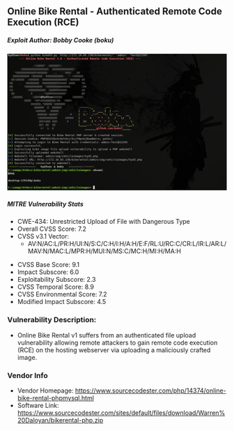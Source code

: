 ## Online Bike Rental - Authenticated Remote Code Execution (RCE)
##### Exploit Author: Bobby Cooke (boku)
![](img/onlineBikeExploit.png)
##### MITRE Vulnerability Stats
+ CWE-434: Unrestricted Upload of File with Dangerous Type
+ Overall CVSS Score: 7.2 
+ CVSS v3.1 Vector: 
  - AV:N/AC:L/PR:H/UI:N/S:C/C:H/I:H/A:H/E:F/RL:U/RC:C/CR:L/IR:L/AR:L/MAV:N/MAC:L/MPR:H/MUI:N/MS:C/MC:H/MI:H/MA:H
- CVSS Base Score: 9.1
- Impact Subscore: 6.0 
- Exploitability Subscore: 2.3
- CVSS Temporal Score: 8.9 
- CVSS Environmental Score: 7.2 
- Modified Impact Subscore: 4.5
### Vulnerability Description:
+ Online Bike Rental v1 suffers from an authenticated file upload vulnerability allowing remote attackers to gain remote code execution (RCE) on the hosting webserver via uploading a maliciously crafted image.
### Vendor Info
+ Vendor Homepage: https://www.sourcecodester.com/php/14374/online-bike-rental-phpmysql.html
+ Software Link: https://www.sourcecodester.com/sites/default/files/download/Warren%20Daloyan/bikerental-php.zip
